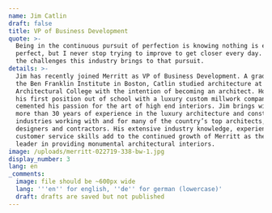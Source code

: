 ```yaml
---
name: Jim Catlin
draft: false
title: VP of Business Development
quote: >-
  Being in the continuous pursuit of perfection is knowing nothing is ever
  perfect, but I never stop trying to improve to get closer every day. I enjoy
  the challenges this industry brings to that pursuit.
details: >-
  Jim has recently joined Merritt as VP of Business Development. A graduate of
  the Ben Franklin Institute in Boston, Catlin studied architecture at Boston
  Architectural College with the intention of becoming an architect. However,
  his first position out of school with a luxury custom millwork company
  cemented his passion for the art of high end interiors. Jim brings with him
  more than 30 years of experience in the luxury architecture and construction
  industries working with and for many of the country’s top architects,
  designers and contractors. His extensive industry knowledge, experience, and
  customer service skills add to the continued growth of Merritt as the industry
  leader in providing monumental architectural interiors.
image: /uploads/merritt-022719-338-bw-1.jpg
display_number: 3
lang: en
_comments:
  image: file should be ~600px wide
  lang: '''en'' for english, ''de'' for german (lowercase)'
  draft: drafts are saved but not published
---
```

